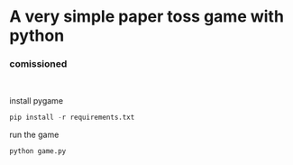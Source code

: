 # A very simple paper toss game with python

### comissioned

&nbsp;

install pygame

```py
pip install -r requirements.txt
```

run the game

```py
python game.py
```
